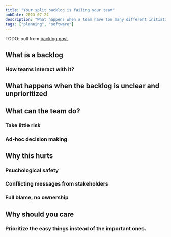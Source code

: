 ```yaml
---
title: "Your split backlog is failing your team"
pubDate: 2023-07-24
description: "What happens when a team have too many different initiatives on their backlog?"
tags: ["planning", "software"]
---
```


TODO: pull from [backlog post](./don-t-split-your-backlog.md).

## What is a backlog

### How teams interact with it?

## What happens when the backlog is unclear and unprioritized

## What can the team do?

### Take little risk

### Ad-hoc decision making

## Why this hurts

### Psuchological safety

### Conflicting messages from stakeholders

### Full blame, no ownership

## Why should you care

### Prioritize the easy things instead of the important ones.